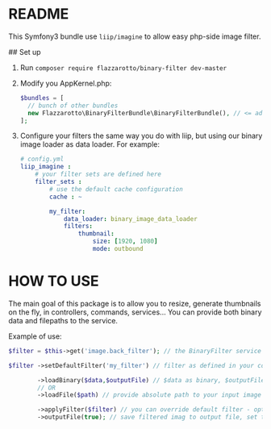 README
======

This Symfony3 bundle use `liip/imagine` to allow easy php-side image filter. 
 
## Set up

1. Run `composer require flazzarotto/binary-filter dev-master`

2. Modify you AppKernel.php:

   ```php
   $bundles = [
     // bunch of other bundles
     new Flazzarotto\BinaryFilterBundle\BinaryFilterBundle(), // <= add this line
   ];
   ```

3. Configure your filters the same way you do with liip, but using our binary image loader as data loader.
For example:

    ```yml
    # config.yml
    liip_imagine :
        # your filter sets are defined here
        filter_sets :
            # use the default cache configuration
            cache : ~
    
            my_filter:
                data_loader: binary_image_data_loader
                filters:
                    thumbnail:
                        size: [1920, 1080]
                        mode: outbound
    ```

HOW TO USE
==========
The main goal of this package is to allow you to resize, generate thumbnails on the fly, in controllers, commands,
services... You can provide both binary data and filepaths to the service.

Example of use:

```php
$filter = $this->get('image.back_filter'); // the BinaryFilter service

$filter ->setDefaultFilter('my_filter') // filter as defined in your config.yml - optional

        ->loadBinary($data,$outputFile) // $data as binary, $outputFile as path relative to directory 
        // OR
        ->loadFile($path) // provide absolute path to your input image

        ->applyFilter($filter) // you can override default filter - optional if default filter has been given
        ->outputFile(true); // save filtered imag to output file, set true to allow overriding if file exists
```